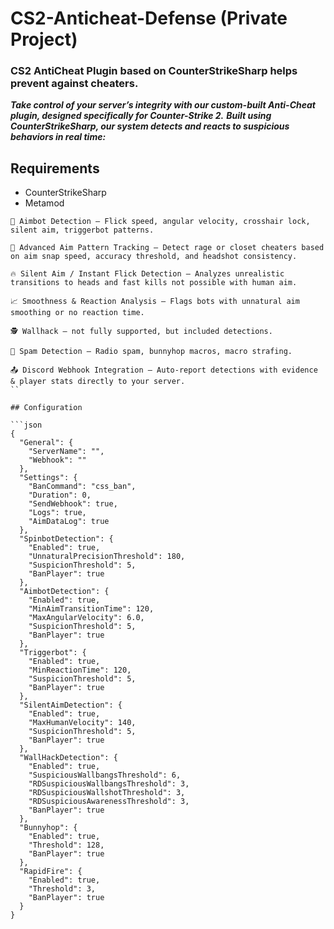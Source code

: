 # CS2-Anticheat-Defense (Private Project)

### CS2 AntiCheat Plugin based on CounterStrikeSharp helps prevent against cheaters.

***Take control of your server’s integrity with our custom-built Anti-Cheat plugin, designed specifically for Counter-Strike 2.***
***Built using CounterStrikeSharp, our system detects and reacts to suspicious behaviors in real time:***

## Requirements

- CounterStrikeSharp
- Metamod

```
🎯 Aimbot Detection – Flick speed, angular velocity, crosshair lock, silent aim, triggerbot patterns.

🧠 Advanced Aim Pattern Tracking – Detect rage or closet cheaters based on aim snap speed, accuracy threshold, and headshot consistency.

🔥 Silent Aim / Instant Flick Detection – Analyzes unrealistic transitions to heads and fast kills not possible with human aim.

📈 Smoothness & Reaction Analysis – Flags bots with unnatural aim smoothing or no reaction time.

🕵️ Wallhack – not fully supported, but included detections.

📢 Spam Detection – Radio spam, bunnyhop macros, macro strafing.

📤 Discord Webhook Integration – Auto-report detections with evidence & player stats directly to your server.
``

## Configuration

```json
{
  "General": {
    "ServerName": "",
    "Webhook": ""
  },
  "Settings": {
    "BanCommand": "css_ban",
    "Duration": 0,
    "SendWebhook": true,
    "Logs": true,
    "AimDataLog": true
  },
  "SpinbotDetection": {
    "Enabled": true,
    "UnnaturalPrecisionThreshold": 180,
    "SuspicionThreshold": 5,
    "BanPlayer": true
  },
  "AimbotDetection": {
    "Enabled": true,
    "MinAimTransitionTime": 120,
    "MaxAngularVelocity": 6.0,
    "SuspicionThreshold": 5,
    "BanPlayer": true
  },
  "Triggerbot": {
    "Enabled": true,
    "MinReactionTime": 120,
    "SuspicionThreshold": 5,
    "BanPlayer": true
  },
  "SilentAimDetection": {
    "Enabled": true,
    "MaxHumanVelocity": 140,
    "SuspicionThreshold": 5,
    "BanPlayer": true
  },
  "WallHackDetection": {
    "Enabled": true,
    "SuspiciousWallbangsThreshold": 6,
    "RDSuspiciousWallbangsThreshold": 3,
    "RDSuspiciousWallshotThreshold": 3,
    "RDSuspiciousAwarenessThreshold": 3,
    "BanPlayer": true
  },
  "Bunnyhop": {
    "Enabled": true,
    "Threshold": 128,
    "BanPlayer": true
  },
  "RapidFire": {
    "Enabled": true,
    "Threshold": 3,
    "BanPlayer": true
  }
}
```



